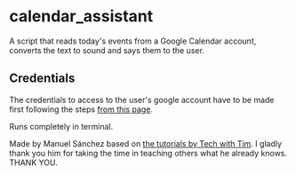# calendar_assistant

A script that reads today's events from a Google Calendar account, converts the text to sound and says them to the user. 

## Credentials

The credentials to access to the user's google account have to be made first following the steps [from this page](https://developers.google.com/calendar/api/quickstart/python).

Runs completely in terminal.

Made by Manuel Sánchez based on [the tutorials by Tech with Tim](https://www.youtube.com/playlist?list=PLzMcBGfZo4-mBungzp4GO4fswxO8wTEFx). I gladly thank you him for taking the time in teaching others what he already knows. THANK YOU.
